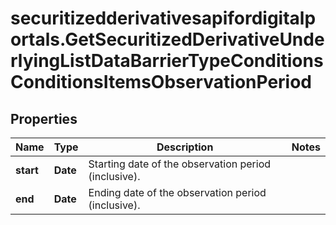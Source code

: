 # securitizedderivativesapifordigitalportals.GetSecuritizedDerivativeUnderlyingListDataBarrierTypeConditionsConditionsItemsObservationPeriod

## Properties

Name | Type | Description | Notes
------------ | ------------- | ------------- | -------------
**start** | **Date** | Starting date of the observation period (inclusive). | 
**end** | **Date** | Ending date of the observation period (inclusive). | 


